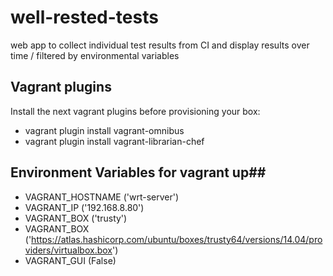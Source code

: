 # well-rested-tests
web app to collect individual test results from CI and display results over time / filtered by environmental variables

## Vagrant plugins ##

Install the next vagrant plugins before provisioning your box:

* vagrant plugin install vagrant-omnibus
* vagrant plugin install vagrant-librarian-chef


## Environment Variables for vagrant up##

* VAGRANT_HOSTNAME ('wrt-server')
* VAGRANT_IP ('192.168.8.80')
* VAGRANT_BOX ('trusty')
* VAGRANT_BOX ('https://atlas.hashicorp.com/ubuntu/boxes/trusty64/versions/14.04/providers/virtualbox.box')
* VAGRANT_GUI (False)

